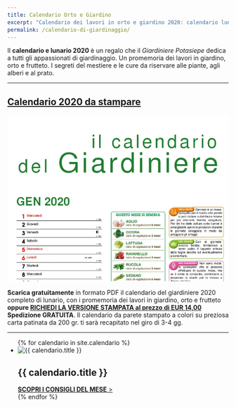 ```yaml
---
title: Calendario Orto e Giardino
excerpt: "Calendario dei lavori in orto e giardino 2020: calendario lunare, consigli per semina, trapianto, potatura. Scaricalo gratuitamente in formato PDF"
permalink: /calendario-di-giardinaggio/
---
```

Il **calendario e lunario 2020** è un regalo che il *Giardiniere Potasiepe* dedica a tutti gli appassionati di giardinaggio. Un promemoria dei lavori in giardino, orto e frutteto. I segreti del mestiere e le cure da riservare alle piante, agli alberi e al prato.

___

<h2>
<a href="/download/calendari/2020/calendario-e-lunario-2020.pdf"
download="calendario-e-lunario-2020.pdf"
title="Calendario e lunario 2020">Calendario 2020 da stampare</a>
</h2>

<p>
<a href="/download/calendari/2020/calendario-e-lunario-2020.pdf"
download="calendario-e-lunario-2020.pdf"
title="Calendario e lunario 2020"><img src="/img/posts/calendario-e-lunario-2020.jpg" alt="Calendario e lunario 2020" title="calendario e lunario 2020"></a>
</p>

<p>
<strong>Scarica gratuitamente</strong> in formato PDF il calendario del giardiniere 2020 completo di lunario, con i promemoria dei lavori in giardino, orto e frutteto <strong>oppure
<a href="/contatti/" title="acquista il calendario da parete stampato">
RICHIEDI LA VERSIONE STAMPATA al prezzo di EUR 14,00 </a> Spedizione GRATUITA</strong>.
Il calendario da parete stampato a colori su preziosa carta patinata da 200 gr. ti sarà recapitato nel giro di 3-4 gg.
</p>

___


<div class="list-collection">
<ul>
	{% for calendario in site.calendario %}
		<li>
		  <img src="{% include relative-src.html src=calendario.image %}" alt="{{ calendario.title }}">
			<div>
			<h2><span class="name">{{ calendario.title }}</span></h2>
			<a href="{{ site.baseurl }}{{ calendario.url }}"><strong>SCOPRI I CONSIGLI DEL MESE</strong> &gt;</a>
			</div>
		</li>
	{% endfor %}
</ul>
</div>
